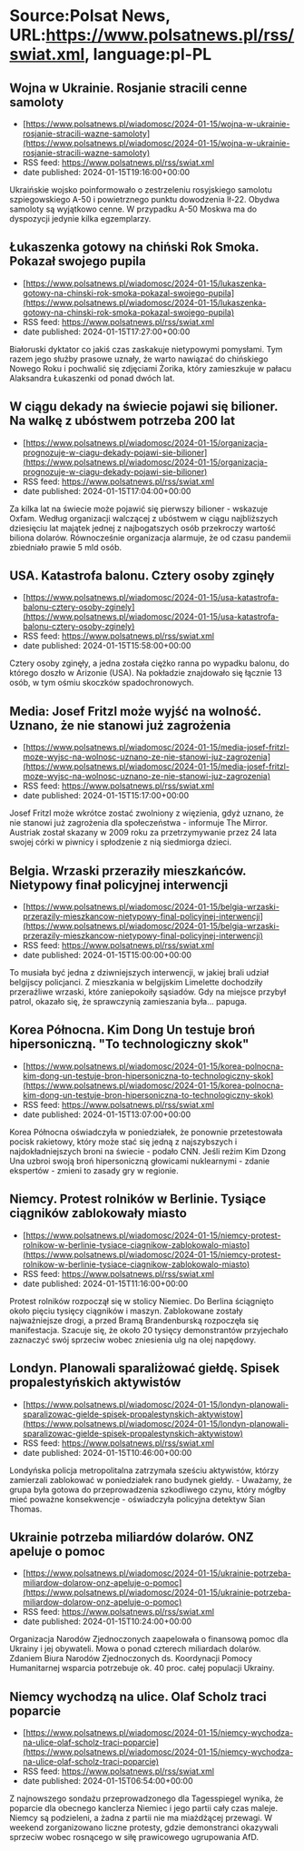 # Source:Polsat News, URL:https://www.polsatnews.pl/rss/swiat.xml, language:pl-PL

## Wojna w Ukrainie. Rosjanie stracili cenne samoloty
 - [https://www.polsatnews.pl/wiadomosc/2024-01-15/wojna-w-ukrainie-rosjanie-stracili-wazne-samoloty](https://www.polsatnews.pl/wiadomosc/2024-01-15/wojna-w-ukrainie-rosjanie-stracili-wazne-samoloty)
 - RSS feed: https://www.polsatnews.pl/rss/swiat.xml
 - date published: 2024-01-15T19:16:00+00:00

Ukraińskie wojsko poinformowało o zestrzeleniu rosyjskiego samolotu szpiegowskiego A-50 i powietrznego punktu dowodzenia Ił-22. Obydwa samoloty są wyjątkowo cenne. W przypadku A-50 Moskwa ma do dyspozycji jedynie kilka egzemplarzy.

## Łukaszenka gotowy na chiński Rok Smoka. Pokazał swojego pupila
 - [https://www.polsatnews.pl/wiadomosc/2024-01-15/lukaszenka-gotowy-na-chinski-rok-smoka-pokazal-swojego-pupila](https://www.polsatnews.pl/wiadomosc/2024-01-15/lukaszenka-gotowy-na-chinski-rok-smoka-pokazal-swojego-pupila)
 - RSS feed: https://www.polsatnews.pl/rss/swiat.xml
 - date published: 2024-01-15T17:27:00+00:00

Białoruski dyktator co jakiś czas zaskakuje nietypowymi pomysłami. Tym razem jego służby prasowe uznały, że warto nawiązać do chińskiego Nowego Roku i pochwalić się zdjęciami Żorika, który zamieszkuje w pałacu Alaksandra Łukaszenki od ponad dwóch lat.

## W ciągu dekady na świecie pojawi się bilioner. Na walkę z ubóstwem potrzeba 200 lat
 - [https://www.polsatnews.pl/wiadomosc/2024-01-15/organizacja-prognozuje-w-ciagu-dekady-pojawi-sie-bilioner](https://www.polsatnews.pl/wiadomosc/2024-01-15/organizacja-prognozuje-w-ciagu-dekady-pojawi-sie-bilioner)
 - RSS feed: https://www.polsatnews.pl/rss/swiat.xml
 - date published: 2024-01-15T17:04:00+00:00

Za kilka lat na świecie może pojawić się pierwszy bilioner - wskazuje Oxfam. Według organizacji walczącej z ubóstwem w ciągu najbliższych dziesięciu lat majątek jednej z najbogatszych osób przekroczy wartość biliona dolarów. Równocześnie organizacja alarmuje, że od czasu pandemii zbiedniało prawie 5 mld osób.

## USA. Katastrofa balonu. Cztery osoby zginęły
 - [https://www.polsatnews.pl/wiadomosc/2024-01-15/usa-katastrofa-balonu-cztery-osoby-zginely](https://www.polsatnews.pl/wiadomosc/2024-01-15/usa-katastrofa-balonu-cztery-osoby-zginely)
 - RSS feed: https://www.polsatnews.pl/rss/swiat.xml
 - date published: 2024-01-15T15:58:00+00:00

Cztery osoby zginęły, a jedna została ciężko ranna po wypadku balonu, do którego doszło w Arizonie (USA). Na pokładzie znajdowało się łącznie 13 osób, w tym ośmiu skoczków spadochronowych.

## Media: Josef Fritzl może wyjść na wolność. Uznano, że nie stanowi już zagrożenia
 - [https://www.polsatnews.pl/wiadomosc/2024-01-15/media-josef-fritzl-moze-wyjsc-na-wolnosc-uznano-ze-nie-stanowi-juz-zagrozenia](https://www.polsatnews.pl/wiadomosc/2024-01-15/media-josef-fritzl-moze-wyjsc-na-wolnosc-uznano-ze-nie-stanowi-juz-zagrozenia)
 - RSS feed: https://www.polsatnews.pl/rss/swiat.xml
 - date published: 2024-01-15T15:17:00+00:00

Josef Fritzl może wkrótce zostać zwolniony z więzienia, gdyż uznano, że nie stanowi już zagrożenia dla społeczeństwa - informuje The Mirror. Austriak został skazany w 2009 roku za przetrzymywanie przez 24 lata swojej córki w piwnicy i spłodzenie z nią siedmiorga dzieci.

## Belgia. Wrzaski przeraziły mieszkańców. Nietypowy finał policyjnej interwencji
 - [https://www.polsatnews.pl/wiadomosc/2024-01-15/belgia-wrzaski-przerazily-mieszkancow-nietypowy-final-policyjnej-interwencji](https://www.polsatnews.pl/wiadomosc/2024-01-15/belgia-wrzaski-przerazily-mieszkancow-nietypowy-final-policyjnej-interwencji)
 - RSS feed: https://www.polsatnews.pl/rss/swiat.xml
 - date published: 2024-01-15T15:00:00+00:00

To musiała być jedna z dziwniejszych interwencji, w jakiej brali udział belgijscy policjanci. Z mieszkania w belgijskim Limelette dochodziły przeraźliwe wrzaski, które zaniepokoiły sąsiadów. Gdy na miejsce przybył patrol, okazało się, że sprawczynią zamieszania była... papuga.

## Korea Północna. Kim Dong Un testuje broń hipersoniczną. "To technologiczny skok"
 - [https://www.polsatnews.pl/wiadomosc/2024-01-15/korea-polnocna-kim-dong-un-testuje-bron-hipersoniczna-to-technologiczny-skok](https://www.polsatnews.pl/wiadomosc/2024-01-15/korea-polnocna-kim-dong-un-testuje-bron-hipersoniczna-to-technologiczny-skok)
 - RSS feed: https://www.polsatnews.pl/rss/swiat.xml
 - date published: 2024-01-15T13:07:00+00:00

Korea Północna oświadczyła w poniedziałek, że ponownie przetestowała pocisk rakietowy, który może stać się jedną z najszybszych i najdokładniejszych broni na świecie - podało CNN. Jeśli reżim Kim Dzong Una uzbroi swoją broń hipersoniczną głowicami nuklearnymi - zdanie ekspertów - zmieni to zasady gry w regionie.

## Niemcy. Protest rolników w Berlinie. Tysiące ciągników zablokowały miasto
 - [https://www.polsatnews.pl/wiadomosc/2024-01-15/niemcy-protest-rolnikow-w-berlinie-tysiace-ciagnikow-zablokowalo-miasto](https://www.polsatnews.pl/wiadomosc/2024-01-15/niemcy-protest-rolnikow-w-berlinie-tysiace-ciagnikow-zablokowalo-miasto)
 - RSS feed: https://www.polsatnews.pl/rss/swiat.xml
 - date published: 2024-01-15T11:16:00+00:00

Protest rolników rozpoczął się w stolicy Niemiec. Do Berlina ściągnięto około pięciu tysięcy ciągników i maszyn. Zablokowane zostały najważniejsze drogi, a przed Bramą Brandenburską rozpoczęła się manifestacja. Szacuje się, że około 20 tysięcy demonstrantów przyjechało zaznaczyć swój sprzeciw wobec zniesienia ulg na olej napędowy.

## Londyn. Planowali sparaliżować giełdę. Spisek propalestyńskich aktywistów
 - [https://www.polsatnews.pl/wiadomosc/2024-01-15/londyn-planowali-sparalizowac-gielde-spisek-propalestynskich-aktywistow](https://www.polsatnews.pl/wiadomosc/2024-01-15/londyn-planowali-sparalizowac-gielde-spisek-propalestynskich-aktywistow)
 - RSS feed: https://www.polsatnews.pl/rss/swiat.xml
 - date published: 2024-01-15T10:46:00+00:00

Londyńska policja metropolitalna zatrzymała sześciu aktywistów, którzy zamierzali zablokować w poniedziałek rano budynek giełdy. - Uważamy, że grupa była gotowa do przeprowadzenia szkodliwego czynu, który mógłby mieć poważne konsekwencje - oświadczyła policyjna detektyw Sian Thomas.

## Ukrainie potrzeba miliardów dolarów. ONZ apeluje o pomoc
 - [https://www.polsatnews.pl/wiadomosc/2024-01-15/ukrainie-potrzeba-miliardow-dolarow-onz-apeluje-o-pomoc](https://www.polsatnews.pl/wiadomosc/2024-01-15/ukrainie-potrzeba-miliardow-dolarow-onz-apeluje-o-pomoc)
 - RSS feed: https://www.polsatnews.pl/rss/swiat.xml
 - date published: 2024-01-15T10:24:00+00:00

Organizacja Narodów Zjednoczonych zaapelowała o finansową pomoc dla Ukrainy i jej obywateli. Mowa o ponad czterech miliardach dolarów. Zdaniem Biura Narodów Zjednoczonych ds. Koordynacji Pomocy Humanitarnej wsparcia potrzebuje ok. 40 proc. całej populacji Ukrainy.

## Niemcy wychodzą na ulice. Olaf Scholz traci poparcie
 - [https://www.polsatnews.pl/wiadomosc/2024-01-15/niemcy-wychodza-na-ulice-olaf-scholz-traci-poparcie](https://www.polsatnews.pl/wiadomosc/2024-01-15/niemcy-wychodza-na-ulice-olaf-scholz-traci-poparcie)
 - RSS feed: https://www.polsatnews.pl/rss/swiat.xml
 - date published: 2024-01-15T06:54:00+00:00

Z najnowszego sondażu przeprowadzonego dla Tagesspiegel wynika, że poparcie dla obecnego kanclerza Niemiec i jego partii cały czas maleje. Niemcy są podzieleni, a żadna z partii nie ma miażdżącej przewagi. W weekend zorganizowano liczne protesty, gdzie demonstranci okazywali sprzeciw wobec rosnącego w siłę prawicowego ugrupowania AfD.

